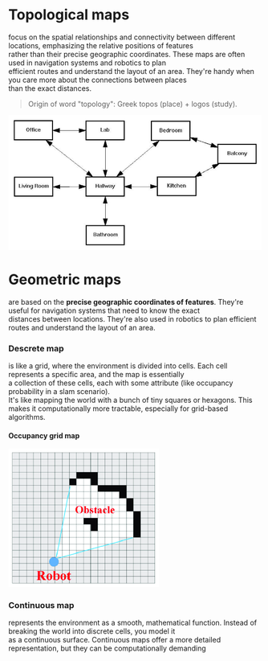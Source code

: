 # Topological maps 
focus on the spatial relationships and connectivity between different locations, emphasizing the relative positions of features  
rather than their precise geographic coordinates. These maps are often used in navigation systems  and robotics to plan  
efficient routes and understand the layout of an area. They're handy when you care more about the connections between places  
than the exact distances.  
> Origin of word "topology": Greek topos (place) + logos (study).

<img src="../images/topological_map.jpg" alt="Topological map" width="700">

# Geometric maps
are based on the **precise geographic coordinates of features**. They're useful for navigation systems that need to know the exact  
distances between locations. They're also used in robotics to plan efficient routes and understand the layout of an area.

### Descrete map 
is like a grid, where the environment is divided into cells. Each cell represents a specific area, and the map is essentially  
a collection of these cells, each with some attribute (like occupancy probability in a slam scenario).  
It's like mapping the world with a bunch of tiny squares or hexagons. 
This makes it computationally more tractable, especially for grid-based algorithms.

#### Occupancy grid map

<img src="../images/occupancy_grid_map.png" alt="Occupancy grid map" width="300">


### Continuous map
represents the environment as a smooth, mathematical function. Instead of breaking the world into discrete cells, you model it  
as a continuous surface. Continuous maps offer a more detailed representation, but they can be computationally demanding